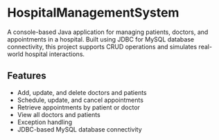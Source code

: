# HospitalManagementSystem

A console-based Java application for managing patients, doctors, and appointments in a hospital. Built using JDBC for MySQL database connectivity, this project supports CRUD operations and simulates real-world hospital interactions.

## Features

- Add, update, and delete doctors and patients
- Schedule, update, and cancel appointments
- Retrieve appointments by patient or doctor
- View all doctors and patients
- Exception handling 
- JDBC-based MySQL database connectivity




